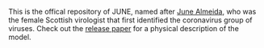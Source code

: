 This is the offical repository of JUNE, named after [June Almeida](https://en.wikipedia.org/wiki/June_Almeida), who was the female Scottish virologist that first identified the coronavirus group of viruses. Check out the [release paper](https://www.medrxiv.org/content/10.1101/2020.12.15.20248246v1) for a physical description of the model.
